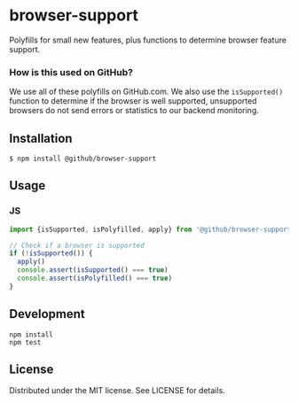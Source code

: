 # browser-support

Polyfills for small new features, plus functions to determine browser feature support.

### How is this used on GitHub?

We use all of these polyfills on GitHub.com. We also use the `isSupported()` function to determine if the browser is well supported, unsupported browsers do not send errors or statistics to our backend monitoring.

## Installation

```
$ npm install @github/browser-support
```

## Usage

### JS

```js
import {isSupported, isPolyfilled, apply} from '@github/browser-support'

// Check if a browser is supported
if (!isSupported()) {
  apply()
  console.assert(isSupported() === true)
  console.assert(isPolyfilled() === true)
}
```

## Development

```
npm install
npm test
```

## License

Distributed under the MIT license. See LICENSE for details.
